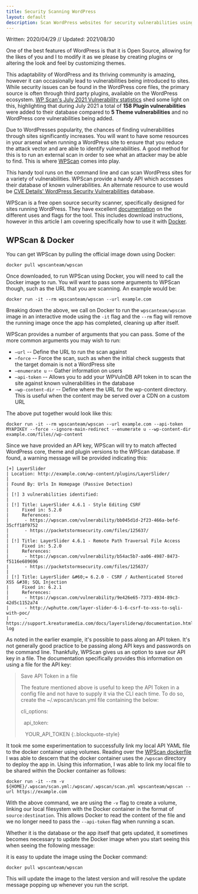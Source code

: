 ```yaml
---
title: Security Scanning WordPress
layout: default
description: Scan WordPress websites for security vulnerabilities using WPScan and Docker
---
```


Written: 2020/04/29 // Updated: 2021/08/30

One of the best features of WordPress is that it is Open Source, allowing for the likes of you and I to modify it as we please by creating plugins or altering the look and feel by customizing themes.

This adaptability of WordPress and its thriving community is amazing, however it can occasionally lead to vulnerabilities being introduced to sites. While security issues can be found in the WordPress core files, the primary source is often through third party plugins, available on the WordPress ecosystem. [WP Scan's July 2021 Vulnerability statistics](https://blog.wpscan.com/wordpress-vulnerability-statistics-for-july-2021/) shed some light on this, highlighting that during July 2021 a total of **158 Plugin vulnerabilities** were added to their database compared to **5 Theme vulnerabilities** and no WordPress core vulnerabilities being added.

Due to WordPresses popularity, the chances of finding vulnerabilities through sites significantly increases. You will want to have some resources in your arsenal when running a WordPress site to ensure that you reduce the attack vector and are able to identify vulnerabilities. A good method for this is to run an external scan in order to see what an attacker may be able to find. This is where [WPScan](https://wpscan.com) comes into play.

This handy tool runs on the command line and can scan WordPress sites for a variety of vulnerabilities. WPScan provide a handy API which accesses their database of known vulnerabilities. An alternate resource to use would be [CVE Details' WordPress Security Vulnerabilities](https://www.cvedetails.com/product/4096/Wordpress-Wordpress.html?vendor_id=2337) database.

WPScan is a free open source security scanner, specifically designed for sites running WordPress. They have excellent [documentation](https://github.com/wpscanteam/wpscan/wiki/WPScan-User-Documentation) on the different uses and flags for the tool. This includes download instructions, however in this article I am covering specifically how to use it with [Docker](https://docker.com).

## WPScan & Docker

You can get WPScan by pulling the official image down using Docker:

```shell
docker pull wpscanteam/wpscan
```

Once downloaded, to run WPScan using Docker, you will need to call the Docker image to run. You will want to pass some arguments to WPScan though, such as the URL that you are scanning. An example would be:

```shell
docker run -it --rm wpscanteam/wpscan --url example.com
```

Breaking down the above, we call on Docker to run the `wpscanteam/wpscan` image in an interactive mode using the `-it` flag and the `--rm` flag will remove the running image once the app has completed, cleaning up after itself.

WPScan provides a number of arguments that you can pass. Some of the more common arguments you may wish to run:
- `–url` -- Define the URL to run the scan against
- `–force` -- Force the scan, such as when the initial check suggests that the target domain is not a WordPress site
- `–enumerate u` -- Gather information on users
- `–api-token` -- Allows you to add your WPVulnDB API token in to scan the site against known vulnerabilities in the database
- `—wp-content-dir` -- Define where the URL for the wp-content directory. This is useful when the content may be served over a CDN on a custom URL

The above put together would look like this:

```shell
docker run -it --rm wpscanteam/wpscan --url example.com --api-token MYAPIKEY --force --ignore-main-redirect --enumerate u --wp-content-dir example.com/files//wp-content
```

Since we have provided an API key, WPScan will try to match affected WordPress core, theme and plugin versions to the WPScan database. If found, a warning message will be provided indicating this:

```
[+] LayerSlider
| Location: http://example.com/wp-content/plugins/LayerSlider/
|
| Found By: Urls In Homepage (Passive Detection)
|
| [!] 3 vulnerabilities identified:
|
| [!] Title: LayerSlider 4.6.1 - Style Editing CSRF
|     Fixed in: 5.2.0
|     References:
|      - https://wpscan.com/vulnerability/bb045d1d-2f23-466a-befd-35cff18f9752
|      - https://packetstormsecurity.com/files/125637/
|
| [!] Title: LayerSlider 4.6.1 - Remote Path Traversal File Access
|     Fixed in: 5.2.0
|     References:
|      - https://wpscan.com/vulnerability/b54ac5b7-aa06-4987-8473-f5116e689696
|      - https://packetstormsecurity.com/files/125637/
|
| [!] Title: LayerSlider &#60;= 6.2.0 - CSRF / Authenticated Stored XSS &#38; SQL Injection
|     Fixed in: 6.2.1
|     References:
|      - https://wpscan.com/vulnerability/9e426e65-7373-4934-89c3-42d5c1152a74
|      - http://wphutte.com/layer-slider-6-1-6-csrf-to-xss-to-sqli-with-poc/
|      - https://support.kreaturamedia.com/docs/layersliderwp/documentation.html#release-log
```

As noted in the earlier example, it's possible to pass along an API token. It's not generally good practice to be passing along API keys and passwords on the command line. Thankfully, WPScan gives us an option to save our API key in a file. The documentation specifically provides this information on using a file for the API key:

> Save API Token in a file
>
> The feature mentioned above is useful to keep the API Token in a config file and not have to supply it via the CLI each time. To do so, create the ~/.wpscan/scan.yml file containing the below:
>
> cli_options:
>
> &nbsp;&nbsp;api_token:
>
> &nbsp;&nbsp;&nbsp;YOUR_API_TOKEN
{:.blockquote-style}

It took me some experimentation to successfully link my local API YAML file to the docker container using volumes. Reading over the [WPScan dockerfile](https://hub.docker.com/r/wpscanteam/wpscan/dockerfile) I was able to descern that the docker container uses the `/wpscan` directory to deploy the app in. Using this information, I was able to link my local file to be shared within the Docker container as follows:

```shell
docker run -it --rm -v ${HOME}/.wpscan/scan.yml:/wpscan/.wpscan/scan.yml wpscanteam/wpscan --url https://example.com
```

With the above command, we are using the `-v` flag to create a volume, linking our local filesystem with the Docker container in the format of `source:destination`. This allows Docker to read the content of the file and we no longer need to pass the `--api-token` flag when running a scan.

Whether it is the database or the app itself that gets updated, it sometimes becomes necessary to update the Docker image when you start seeing this when seeing the following message:

it is easy to update the image using the Docker command:

```shell
docker pull wpscanteam/wpscan
```

This will update the image to the latest version and will resolve the update message popping up whenever you run the script.
